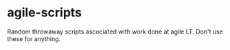 # agile-scripts
Random throwaway scripts ascociated with work done at agile LT. Don't use these for anything.
